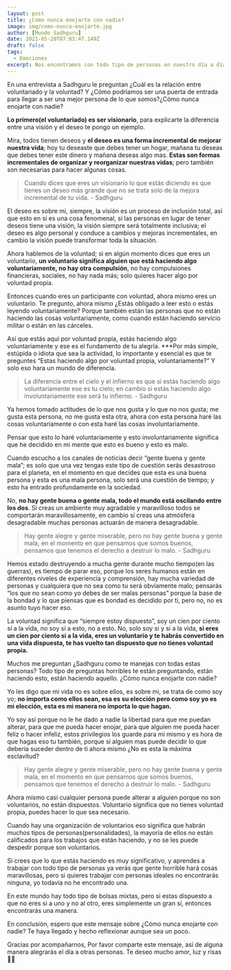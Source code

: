 ```yaml
---
layout: post
title: ¿Como nunca enojarte con nadie?
image: img/como-nunca-enojarte.jpg 
author: [Mundo Sadhguru]
date: 2021-05-20T07:03:47.149Z
draft: false
tags:
  - Emociones
excerpt: Nos encontramos con todo tipo de personas en nuestro día a día ¿Buenas personas? ¿Malas personas? ¿Cómo lidiar con estas emociones?
---
```

En una entrevista a Sadhguru le preguntan ¿Cuál es la relación entre voluntariado y la voluntad? Y ¿Cómo podríamos ser una puerta de entrada para llegar a ser una mejor persona de lo que somos?¿Cómo nunca enojarte con nadie?

**Lo primero(el voluntariado) es ser visionario**, para explicarte la diferencia entre una visión y el deseo te pongo un ejemplo. 

Mira, todos tienen deseos y **el deseo es una forma incremental de mejorar nuestra vida**; hoy tu deseaste que debes tener un hogar, mañana tu deseas que debes tener este dinero y mañana deseas algo mas. **Estas son formas incrementales de organizar y reorganizar nuestras vidas**; pero también son necesarias para hacer algunas cosas. 

>Cuando dices que eres un visionario lo que estás diciendo es que tienes un deseo más grande que no se trata solo de la mejora incremental de tu vida. - Sadhguru


El deseo es sobre mi, siempre, la visión es un proceso de inclusión total, así que esto en sí es una cosa fenomenal, si las personas en lugar de tener deseos tiene una visión, la visión siempre será totalmente inclusiva; el deseo es algo personal y conduce a cambios y mejoras incrementales, en cambio la visión puede transformar toda la situación.

Ahora hablemos de la voluntad; si en algún momento dices que eres un voluntario, **un voluntario significa alguien que está haciendo algo voluntariamente, no hay otra compulsión**, no hay compulsiones financieras, sociales, no hay nada más; solo quieres hacer algo por voluntad propia.

Entonces cuando eres un participante con voluntad, ahora mismo eres un voluntario. Te pregunto, ahora mismo ¿Estás obligado a leer esto o estás leyendo voluntariamente? Porque también están las personas que no están haciendo las cosas voluntariamente, como cuando están haciendo servicio militar o están en las cárceles.

Así que estás aquí por voluntad propia, estás haciendo algo voluntariamente y ese es el fundamento de tu alegría. ***Por más simple, estúpida o idiota que sea la actividad, lo importante y esencial es que te preguntes “Estas haciendo algo por voluntad propia, voluntariamente?” Y solo eso hara un mundo de diferencia.

> La diferencia entre el cielo y el infierno es que si estás haciendo algo voluntariamente ese es tu cielo; en cambio si estás haciendo algo involuntariamente ese será tu infierno. - Sadhguru

Ya hemos tomado actitudes de lo que nos gusta y lo que no nos gusta; me gusta esta persona, no me gusta esta otra, ahora con esta persona haré las cosas voluntariamente o con esta haré las cosas involuntariamente.

Pensar que esto lo haré voluntariamente y esto involuntariamente significa que he decidido en mi mente que esto es bueno y esto es malo. 

Cuando escucho a los canales de noticias decir “gente buena y gente mala”; es solo que una vez tengas este tipo de cuestión serás desastroso para el planeta, en el momento en que decides que esta es una buena persona y esta es una mala persona, solo será una cuestión de tiempo; y esto ha entrado profundamente en la sociedad.

No, **no hay gente buena o gente mala, todo el mundo está oscilando entre los dos**. Si creas un ambiente muy agradable y maravilloso todos se comportarán maravillosamente, en cambio sí creas una atmósfera desagradable muchas personas actuarán de manera desagradable.

> Hay gente alegre y gente miserable, pero no hay gente buena y gente mala, en el momento en que pensamos que somos buenos, pensamos que tenemos el derecho a destruir lo malo. - Sadhguru

Hemos estado destruyendo a mucha gente durante mucho tiempo(en las guerras), es tiempo de parar eso, porque los seres humanos están en diferentes niveles de experiencia y comprensión, hay mucha variedad de personas y cualquiera que no sea como tu será obviamente malo; pensarás “los que no sean como yo debes de ser malas personas” porque la base de la bondad y lo que piensas que es bondad es decidido por ti, pero no, no es asunto tuyo hacer eso.

La voluntad significa que “siempre estoy dispuesto”,  soy un cien por ciento sí a la vida, no soy sí a esto, no a esto. No, solo soy si y si a la vida, **si eres un cien por ciento si a la vida, eres un voluntario y te habrás convertido en una vida dispuesta, te has vuelto tan dispuesto que no tienes voluntad propia.**

Muchos me preguntan ¿Sadhguru como te manejas con todas estas personas? Todo tipo de preguntas horribles te están preguntando, están haciendo esto, están haciendo aquello. ¿Cómo nunca enojarte con nadie?

Yo les digo que mi vida no es sobre ellos, es sobre mi, se trata de como soy yo; **no importa como ellos sean, esa es su elección pero como soy yo es mi elección, esta es mi manera no importa lo que hagan.**

Yo soy así porque no le he dado a nadie la libertad para que me puedan alterar, para que me pueda hacer enojar, para que alguien me pueda hacer feliz o hacer infeliz, estos privilegios los guarde para mi mismo y es hora de que hagas eso tu también, porque si alguien mas puede decidir lo que debería suceder dentro de ti ahora mismo ¿No es esta la máxima esclavitud?

> Hay gente alegre y gente miserable, pero no hay gente buena y gente mala, en el momento en que pensamos que somos buenos, pensamos que tenemos el derecho a destruir lo malo. - Sadhguru

Ahora mismo casi cualquier persona  puede alterar a alguien porque no son voluntarios, no están dispuestos. Voluntario significa que no tienes voluntad propia, puedes hacer lo que sea necesario. 

Cuando hay una organización de voluntarios eso significa que habrán muchos tipos de personas(personalidades), la mayoría de ellos no están calificados para los trabajos que están haciendo, y no se les puede despedir porque son voluntarios. 

Si crees que lo que estás haciendo es muy significativo, y aprendes a trabajar con todo tipo de personas ya verás que gente horrible hará cosas maravillosas, pero si quieres trabajar con personas ideales no encontrarás ninguna, yo todavía no he encontrado una.

En este mundo hay todo tipo de bolsas mixtas, pero si estas dispuesto a que no eres si a uno y no al otro, eres simplemente un gran sí, entonces encontrarás una manera.

En conclusión, espero que este mensaje sobre ¿Cómo nunca enojarte con nadie? Te haya llegado y hecho reflexionar aunque sea un poco.

Gracias por acompañarnos, Por favor comparte este mensaje, así de alguna manera alegrarás el día a otras personas. Te deseo mucho amor, luz y risas🙏🏻
